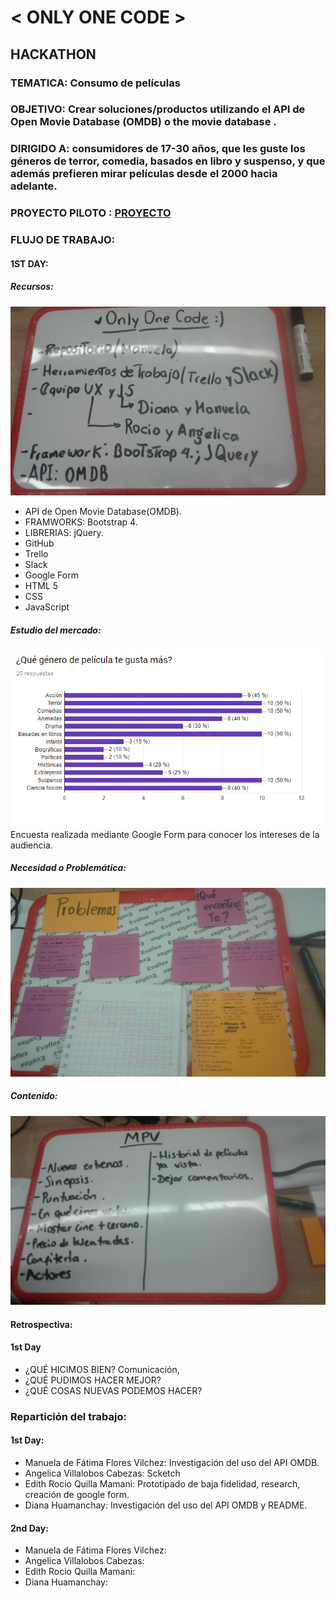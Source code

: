 # < ONLY ONE CODE >
## HACKATHON

### TEMATICA: Consumo de películas

### OBJETIVO: Crear soluciones/productos utilizando el API de Open Movie Database (OMDB) o the movie database .

### DIRIGIDO A: consumidores de 17-30 años, que les guste los géneros de terror, comedia, basados en libro y suspenso, y que además prefieren mirar películas desde el 2000 hacia adelante.
   
### PROYECTO PILOTO : [PROYECTO](https://manu160296.github.io/testing-movie/)

### FLUJO DE TRABAJO:

#### 1ST DAY:
  ##### Recursos:
  ![Recursos](assets/images/recursos.jpg)
  - API de Open Movie Database(OMDB).
  - FRAMWORKS: Bootstrap 4.
  - LIBRERIAS: jQuery.
  - GitHub
  - Trello 
  - Slack
  - Google Form
  - HTML 5
  - CSS
  - JavaScript

  ##### Estudio del mercado:
  ![Necesidad](assets/images/estudioMercado.png)
  Encuesta realizada mediante Google Form para conocer los intereses de la audiencia.

  ##### Necesidad o Problemática: 
  ![Necesidad](assets/images/necesidad.jpg)

  ##### Contenido:
  ![Contenido](assets/images/contenido.jpg)

  #### Retrospectiva:
  #### 1st Day
  - ¿QUÉ HICIMOS BIEN?
   Comunicación,
  - ¿QUÉ PUDIMOS HACER MEJOR?
  - ¿QUÉ COSAS NUEVAS PODEMOS HACER?

  ### Repartición del trabajo:
  #### 1st Day:
  - Manuela de Fátima Flores Vilchez: Investigación del uso del API OMDB.
  - Angelica Villalobos Cabezas: Scketch
  - Edith Rocio Quilla Mamani: Prototipado de baja fidelidad, research, creación de google form.
  - Diana Huamanchay: Investigación del uso del API OMDB y README.
  
  #### 2nd Day:
  - Manuela de Fátima Flores Vilchez: 
  - Angelica Villalobos Cabezas: 
  - Edith Rocio Quilla Mamani: 
  - Diana Huamanchay: 